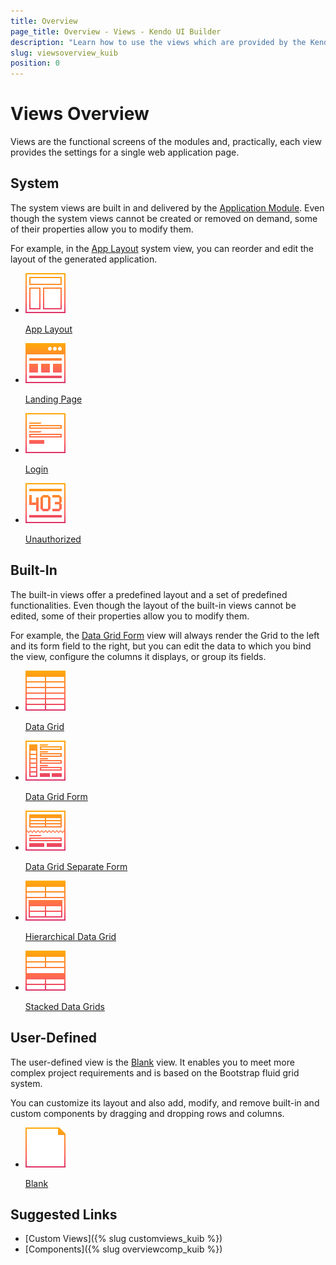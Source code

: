 ```yaml
---
title: Overview
page_title: Overview - Views - Kendo UI Builder
description: "Learn how to use the views which are provided by the Kendo UI Builder tool when creating and managing Angular and AngularJS-based web applications."
slug: viewsoverview_kuib
position: 0
---
```


# Views Overview

Views are the functional screens of the modules and, practically, each view provides the settings for a single web application page.

<div class="container-fluid">
<div class="row separator-bottom">
<div class="col-md-4 card-list-info">
    <h2>System</h2>
    <p>The system views are built in and delivered by the <a href="{% slug appmodule_kuib %}">Application Module</a>. Even though the system views cannot be created or removed on demand, some of their properties allow you to modify them.</p> <p>For example, in the <a href="{% slug applayout_kuib %}">App Layout</a> system view, you can reorder and edit the layout of the generated application.</p>
</div>
<div class="col-md-8">
    <ul class="card-list row">
        <li class="col-xs-4 col-md-3">
            <a href="{% slug applayout_kuib %}">
                <img src="../images/icons/views/App-Layout.svg" width="64" height="64" alt="App Layout" title="App Layout"/>
                <p>App Layout</p>
            </a>
        </li>
        <li class="col-xs-4 col-md-3">
            <a href="{% slug landingpage_kuib %}">
                <img src="../images/icons/views/Landing-Page.svg" width="64" height="64" alt="Landing Page" title="Landing Page"/>
                <p>Landing Page</p>
            </a>
        </li>
        <li class="col-xs-4 col-md-3">
            <a href="{% slug login_kuib %}">
                <img src="../images/icons/views/Login.svg" width="64" height="64" alt="Login" title="Login"/>
                <p>Login</p>
            </a>
        </li>
        <li class="col-xs-4 col-md-3">
            <a href="{% slug unauthorized_kuib %}">
                <img src="../images/icons/views/Unauthorized.svg" width="64" height="64" alt="Login" title="Unauthorized"/>
                <p>Unauthorized</p>
            </a>
        </li>
    </ul>
</div>
</div>
<div class="row separator-bottom">
<div class="col-md-4 card-list-info">
    <h2>Built-In</h2>
    <p>The built-in views offer a predefined layout and a set of predefined functionalities. Even though the layout of the built-in views cannot be edited, some of their properties allow you to modify them.</p> <p>For example, the <a href="{% slug datagridform_kuib %}">Data Grid Form</a> view will always render the Grid to the left and its form field to the right, but you can edit the data to which you bind the view, configure the columns it displays, or group its fields.</p>
</div>
<div class="col-md-8">
    <ul class="card-list row">
        <li class="col-xs-4 col-md-3">
            <a href="{% slug datagrid_kuib %}">
                <img src="../images/icons/views/Data-Grid.svg" width="64" height="64" alt="Data Grid" title="Data Grid"/>
                <p>Data Grid</p>
            </a>
        </li>
        <li class="col-xs-4 col-md-3">
            <a href="{% slug datagridform_kuib %}">
                <img src="../images/icons/views/Data-Grid-Form.svg" width="64" height="64" alt="Data Grid Form" title="Data Grid Form"/>
                <p>Data Grid Form</p>
            </a>
        </li>
        <li class="col-xs-4 col-md-3">
            <a href="{% slug datagridseparateform_kuib %}">
                <img src="../images/icons/views/Data-Grid-Separate-Form.svg" width="64" height="64" alt="Data Grid Separate Form" title="Data Grid Separate Form"/>
                <p>Data Grid Separate Form</p>
            </a>
        </li>
        <li class="col-xs-4 col-md-3">
            <a href="{% slug hierarchicaldatagrid_kuib %}">
                <img src="../images/icons/views/Hierarchical-Data-Grid.svg" width="64" height="64" alt="Hierarchical Data Grid" title="Hierarchical Data Grid"/>
                <p>Hierarchical Data Grid</p>
            </a>
        </li>
        <li class="col-xs-4 col-md-3">
            <a href="{% slug stackeddatagrids_kuib %}">
                <img src="../images/icons/views/Stacked-Data-Grids.svg" width="64" height="64" alt="Stacked Data Grids" title="Stacked Data Grids"/>
                <p>Stacked Data Grids</p>
            </a>
        </li>
    </ul>
</div>
</div>
<div class="row separator-bottom">
<div class="col-md-4 card-list-info">
    <h2>User-Defined</h2>
    <p>The user-defined view is the <a href="{% slug blankview_kuib %}">Blank</a> view. It enables you to meet more complex project requirements and is based on the Bootstrap fluid grid system.</p> <p>You can customize its layout and also add, modify, and remove built-in and custom components by dragging and dropping rows and columns.</p>
</div>
<div class="col-md-8">
    <ul class="card-list row">
        <li class="col-xs-4 col-md-3">
            <a href="{% slug blankview_kuib %}">
                <img src="../images/icons/views/Blank.svg" width="64" height="64" alt="Blank" title="Blank"/>
                <p>Blank</p>
            </a>
        </li>
    </ul>
</div>
</div>

## Suggested Links

* [Custom Views]({% slug customviews_kuib %})
* [Components]({% slug overviewcomp_kuib %})
